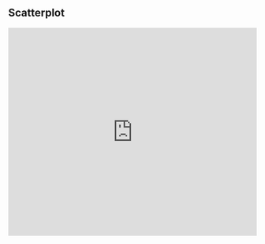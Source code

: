 ## Scatterplot
<iframe width="100%" height="423" frameborder="0"
  src="https://observablehq.com/embed/@amartins/introducao-a-vega-lite-e-vega-lite-api?cells=scatter"></iframe>
